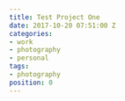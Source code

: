 ```yaml
---
title: Test Project One
date: 2017-10-20 07:51:00 Z
categories:
- work
- photography
- personal
tags:
- photography
position: 0
---
```


